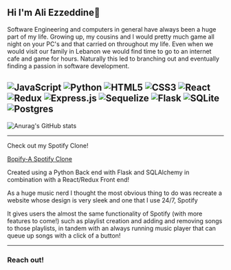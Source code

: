 ## Hi I'm Ali Ezzeddine👋

Software Engineering and computers in general have always been a huge part of my life. Growing up, my cousins and I would pretty much game all night on your PC's and that carried on throughout my life. Even when we would visit our family in Lebanon we would find time to go to an internet cafe and game for hours. Naturally this led to branching out and eventually finding a passion in software development.

![JavaScript](https://img.shields.io/badge/javascript-%23323330.svg?style=for-the-badge&logo=javascript&logoColor=%23F7DF1E)
![Python](https://img.shields.io/badge/python-3670A0?style=for-the-badge&logo=python&logoColor=ffdd54)
![HTML5](https://img.shields.io/badge/html5-%23E34F26.svg?style=for-the-badge&logo=html5&logoColor=white)
![CSS3](https://img.shields.io/badge/css3-%231572B6.svg?style=for-the-badge&logo=css3&logoColor=white)
![React](https://img.shields.io/badge/react-%2320232a.svg?style=for-the-badge&logo=react&logoColor=%2361DAFB)
![Redux](https://img.shields.io/badge/redux-%23593d88.svg?style=for-the-badge&logo=redux&logoColor=white)
![Express.js](https://img.shields.io/badge/express.js-%23404d59.svg?style=for-the-badge&logo=express&logoColor=%2361DAFB)
![Sequelize](https://img.shields.io/badge/Sequelize-52B0E7?style=for-the-badge&logo=Sequelize&logoColor=white)
![Flask](https://img.shields.io/badge/flask-%23000.svg?style=for-the-badge&logo=flask&logoColor=white)
![SQLite](https://img.shields.io/badge/sqlite-%2307405e.svg?style=for-the-badge&logo=sqlite&logoColor=white)
![Postgres](https://img.shields.io/badge/postgres-%23316192.svg?style=for-the-badge&logo=postgresql&logoColor=white)
----------------------------

![Anurag's GitHub stats](https://github-readme-stats.vercel.app/api?username=alkezz&count_private=true&show_icons=true&theme=midnight-purple)

----------------------------
Check out my Spotify Clone!

[Bopify-A Spotify Clone](https://github.com/alkezz/aA2022-Spotify-Clone)

Created using a Python Back end with Flask and SQLAlchemy in combination with a React/Redux Front end!

As a huge music nerd I thought the most obvious thing to do was recreate a website whose design is very sleek and one that I use 24/7, Spotify

It gives users the almost the same functionality of Spotify (with more features to come!) such as playlist creation and adding and removing songs to those playlists, in tandem with an always running music player that can queue up songs with a click of a button!

-----------------------------
### Reach out!
